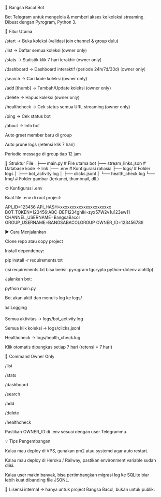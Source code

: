 📖 Bangsa Bacol Bot

Bot Telegram untuk mengelola & memberi akses ke koleksi streaming.
Dibuat dengan Pyrogram, Python 3.

🚀 Fitur Utama

/start <kode> → Buka koleksi (validasi join channel & group dulu)

/list → Daftar semua koleksi (owner only)

/stats → Statistik klik 7 hari terakhir (owner only)

/dashboard → Dashboard interaktif (periode 24h/7d/30d) (owner only)

/search <keyword> → Cari kode koleksi (owner only)

/add <kode> <link> [thumb] → Tambah/Update koleksi (owner only)

/delete <kode> → Hapus koleksi (owner only)

/healthcheck → Cek status semua URL streaming (owner only)

/ping → Cek status bot

/about → Info bot

Auto greet member baru di group

Auto prune logs (retensi klik 7 hari)

Periodic message di group tiap 12 jam

📂 Struktur File
.
├── main.py              # File utama bot
├── stream_links.json    # Database kode → link
├── .env                 # Konfigurasi rahasia
├── logs/                # Folder logs
│   ├── bot_activity.log
│   ├── clicks.jsonl
│   └── health_check.log
└── Img/                 # Folder gambar (terkunci, thumbnail, dll.)

⚙️ Konfigurasi .env

Buat file .env di root project:

API_ID=123456
API_HASH=xxxxxxxxxxxxxxxxxxxxxx
BOT_TOKEN=123456:ABC-DEF1234ghIkl-zyx57W2v1u123ew11
CHANNEL_USERNAME=BangsaBacol
GROUP_USERNAME=BANGSABACOLGROUP
OWNER_ID=123456789

▶️ Cara Menjalankan

Clone repo atau copy project

Install dependency:

pip install -r requirements.txt


(isi requirements.txt bisa berisi: pyrogram tgcrypto python-dotenv aiohttp)

Jalankan bot:

python main.py


Bot akan aktif dan menulis log ke logs/

📊 Logging

Semua aktivitas → logs/bot_activity.log

Semua klik koleksi → logs/clicks.jsonl

Healthcheck → logs/health_check.log

Klik otomatis dipangkas setiap 7 hari (retensi = 7 hari)

🔐 Command Owner Only

/list

/stats

/dashboard

/search

/add

/delete

/healthcheck

Pastikan OWNER_ID di .env sesuai dengan user Telegrammu.

💡 Tips Pengembangan

Kalau mau deploy di VPS, gunakan pm2 atau systemd agar auto restart.

Kalau mau deploy di Heroku / Railway, pastikan environment variable sudah diisi.

Kalau user makin banyak, bisa pertimbangkan migrasi log ke SQLite biar lebih kuat dibanding file JSONL.

📌 Lisensi internal → hanya untuk project Bangsa Bacol, bukan untuk publik.
